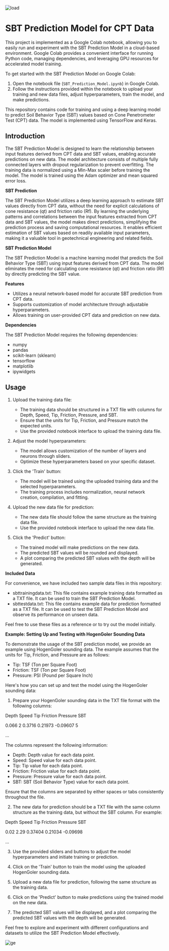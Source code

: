 ![load](https://github.com/Latticeworks1/SEE-PT-AI/assets/124119892/6888c4f4-0a7c-46c5-907a-28f867e6babd)


# SBT Prediction Model for CPT Data

This project is implemented as a Google Colab notebook, allowing you to easily run and experiment with the SBT Prediction Model in a cloud-based environment. Google Colab provides a convenient interface for running Python code, managing dependencies, and leveraging GPU resources for accelerated model training.

To get started with the SBT Prediction Model on Google Colab:

1. Open the notebook file (`SBT_Prediction_Model.ipynb`) in Google Colab.
2. Follow the instructions provided within the notebook to upload your training and new data files, adjust hyperparameters, train the model, and make predictions.

This repository contains code for training and using a deep learning model to predict Soil Behavior Type (SBT) values based on Cone Penetrometer Test (CPT) data. The model is implemented using TensorFlow and Keras. 

## Introduction

The SBT Prediction Model is designed to learn the relationship between input features derived from CPT data and SBT values, enabling accurate predictions on new data. The model architecture consists of multiple fully connected layers with dropout regularization to prevent overfitting. The training data is normalized using a Min-Max scaler before training the model. The model is trained using the Adam optimizer and mean squared error loss.

**SBT Prediction**

The SBT Prediction Model utilizes a deep learning approach to estimate SBT values directly from CPT data, without the need for explicit calculations of cone resistance (qt) and friction ratio (Rf). By learning the underlying patterns and correlations between the input features extracted from CPT data and SBT values, the model makes direct predictions, simplifying the prediction process and saving computational resources. It enables efficient estimation of SBT values based on readily available input parameters, making it a valuable tool in geotechnical engineering and related fields.

**SBT Prediction Model**

The SBT Prediction Model is a machine learning model that predicts the Soil Behavior Type (SBT) using input features derived from CPT data. The model eliminates the need for calculating cone resistance (qt) and friction ratio (Rf) by directly predicting the SBT value.

**Features**

- Utilizes a neural network-based model for accurate SBT prediction from CPT data.
- Supports customization of model architecture through adjustable hyperparameters.
- Allows training on user-provided CPT data and prediction on new data.

**Dependencies**

The SBT Prediction Model requires the following dependencies:

- numpy
- pandas
- scikit-learn (sklearn)
- tensorflow
- matplotlib
- ipywidgets

## Usage

1. Upload the training data file:
   - The training data should be structured in a TXT file with columns for Depth, Speed, Tip, Friction, Pressure, and SBT.
   - Ensure that the units for Tip, Friction, and Pressure match the expected units.
   - Use the provided notebook interface to upload the training data file.

2. Adjust the model hyperparameters:
   - The model allows customization of the number of layers and neurons through sliders.
   - Optimize these hyperparameters based on your specific dataset.

3. Click the 'Train' button:
   - The model will be trained using the uploaded training data and the selected hyperparameters.
   - The training process includes normalization, neural network creation, compilation, and fitting.

4. Upload the new data file for prediction:
   - The new data file should follow the same structure as the training data file.
   - Use the provided notebook interface to upload the new data file.

5. Click the 'Predict' button:
   - The trained model will make predictions on the new data.
   - The predicted SBT values will be rounded and displayed.
   - A plot comparing the predicted SBT values with the depth will be generated.

**Included Data**

For convenience, we have included two sample data files in this repository:

- sbttrainingdata.txt: This file contains example training data formatted as a TXT file. It can be used to train the SBT Prediction Model.
- sbttestdata.txt: This file contains example data for prediction formatted as a TXT file. It can be used to test the SBT Prediction Model and observe its performance on unseen data.

Feel free to use these files as a reference or to try out the model initially.

**Example: Setting Up and Testing with HogenGoler Sounding Data**

To demonstrate the usage of the SBT prediction model, we provide an example using HogenGoler sounding data. The example assumes that the units for Tip, Friction, and Pressure are as follows:

- Tip: TSF (Ton per Square Foot)
- Friction: TSF (Ton per Square Foot)
- Pressure: PSI (Pound per Square Inch)

Here's how you can set up and test the model using the HogenGoler sounding data:

1. Prepare your HogenGoler sounding data in the TXT file format with the following columns:

Depth Speed Tip Friction Pressure SBT

0.066 2 0.3716 0.21973 -0.09607 5

...


The columns represent the following information:

- Depth: Depth value for each data point.
- Speed: Speed value for each data point.
- Tip: Tip value for each data point.
- Friction: Friction value for each data point.
- Pressure: Pressure value for each data point.
- SBT: SBT (Soil Behavior Type) value for each data point.

Ensure that the columns are separated by either spaces or tabs consistently throughout the file.

2. The new data for prediction should be a TXT file with the same column structure as the training data, but without the SBT column. For example:

Depth Speed Tip Friction Pressure SBT

0.02 2.29 0.37404 0.21034 -0.09698

...

3. Use the provided sliders and buttons to adjust the model hyperparameters and initiate training or prediction.

4. Click on the 'Train' button to train the model using the uploaded HogenGoler sounding data.

5. Upload a new data file for prediction, following the same structure as the training data.

6. Click on the 'Predict' button to make predictions using the trained model on the new data.

7. The predicted SBT values will be displayed, and a plot comparing the predicted SBT values with the depth will be generated.

Feel free to explore and experiment with different configurations and datasets to utilize the SBT Prediction Model effectively.

![ge](https://github.com/Latticeworks1/SEE-PT-AI/assets/124119892/a1993c27-d723-4bda-a323-9fefcc5f71cb)



